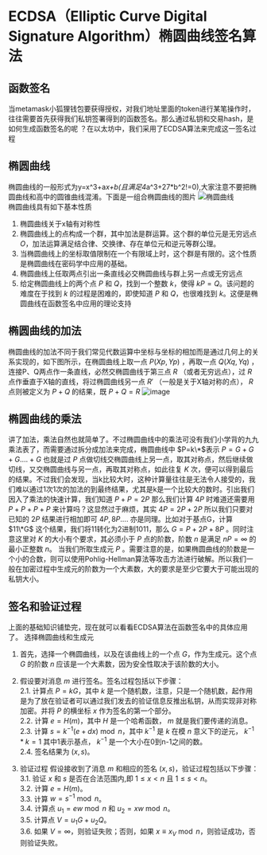 # ECDSA（Elliptic Curve Digital Signature Algorithm）椭圆曲线签名算法
## 函数签名
当metamask小狐狸钱包要获得授权，对我们地址里面的token进行某笔操作时，往往需要首先获得我们私钥签署得到的函数签名。那么通过私钥和交易hash，是如何生成函数签名的呢
？在以太坊中，我们采用了ECDSA算法来完成这一签名过程

## 椭圆曲线
椭圆曲线的一般形式为y=x^3+a*x+b(且满足4*a^3+27*b^2!=0),大家注意不要把椭圆曲线和高中的圆锥曲线混淆。下面是一组合椭圆曲线的图片
![椭圆曲线](https://github.com/nft-maker-one/-/assets/121859606/169d5de1-293e-4f80-ab88-88767348e9d7)  
椭圆曲线具有如下基本性质
1. 椭圆曲线关于x轴有对称性
2. 椭圆曲线上的点构成一个群，其中加法是群运算。这个群的单位元是无穷远点 $O$，加法运算满足结合律、交换律、存在单位元和逆元等群公理。
3. 当椭圆曲线上的坐标取值限制在一个有限域上时，这个群是有限的。这个性质是椭圆曲线在密码学中应用的基础。
4. 椭圆曲线上任取两点引出一条直线必交椭圆曲线与群上另一点或无穷远点
5. 给定椭圆曲线上的两个点 $P$ 和 $Q$，找到一个整数 $k$，使得 $kP=Q$。该问题的难度在于找到 $k$ 的过程是困难的，即使知道 $P$ 和 $Q$，也很难找到 $k$。这便是椭圆曲线在函数签名中应用的理论支持

## 椭圆曲线的加法
椭圆曲线的加法不同于我们常见代数运算中坐标与坐标的相加而是通过几何上的关系实现的，如下图所示，在椭圆曲线上取一点 $P(Xp,Yp)$ ，再取一点 $Q(Xq,Yq)$ ，连接P、Q两点作一条直线，必然交椭圆曲线于第三点 $R$ （或者无穷远点），过 $R$ 点作垂直于X轴的直线，将过椭圆曲线另一点 $R'$ （一般是关于X轴对称的点）， $R$ 点则被定义为 $P+Q$ 的结果，既 $P+Q=R$ 
![image](https://github.com/nft-maker-one/-/assets/121859606/f263df81-c8a4-4534-b138-4380b4b725ff)
## 椭圆曲线的乘法
讲了加法，乘法自然也就简单了。不过椭圆曲线中的乘法可没有我们小学背的九九乘法表了，而需要通过拆分成加法来完成，椭圆曲线中 $P=k\*$表示 $P=G+G+G....+G$ 也就是过 $P$ 点做切线交椭圆曲线上另一点，取其对称点，然后继续做切线，又交椭圆曲线与另一点，再取其对称点，如此往复 $K$ 次，便可以得到最后的结果。不过我们会发现，当k比较大时，这种计算量往往是无法令人接受的，我们难以通过1次1次的加法的到最终结果，尤其是k是一个比较大的数时。引出我们因入了乘法的快速计算，我们知道 $P+P=2P$ 那么我们计算 $4P$ 时难道还需要用   $P+P+P+P$ 来计算吗？这显然过于麻烦，其实 $4P=2P+2P$ 所以我们只要对已知的 $2P$ 结果进行相加即可 $4P,8P....$ 亦是同理。比如对于基点G，计算 $11\*G$ 这个结果，我们将11转化为2进制1011，那么 $G=P+2P+8P$ 。同时注意这里对 $K$ 的大小有个要求，其必须小于 $P$ 点的阶数，阶数 $n$ 是满足 $nP=\infty$ 的最小正整数 $n$。 当我们所取生成元 $P$ 。需要注意的是，如果椭圆曲线的阶数是一个小的合数，则可以使用Pohlig-Hellman算法等攻击方法进行破解。所以我们一般在加密过程中生成元的阶数为一个大素数，大的要求是至少它要大于可能出现的私钥大小。
## 签名和验证过程
上面的基础知识铺垫完，现在就可以看看ECDSA算法在函数签名中的具体应用了。
选择椭圆曲线和生成元

1. 首先，选择一个椭圆曲线，以及在该曲线上的一个点 $G$，作为生成元。这个点 $G$ 的阶数 $n$ 应该是一个大素数，因为安全性取决于该阶数的大小。
2. 假设要对消息 $m$ 进行签名。签名过程包括以下步骤：  
2.1. 计算点 $P=kG$，其中 $k$ 是一个随机数，注意，只是一个随机数，起作用是为了放在验证者可以通过我们发去的验证信息反推出私钥，从而实现非对称加密。并将 $P$ 的横坐标 $x$ 作为签名的第一个部分。  
2.2. 计算 $e=H(m)$，其中 $H$ 是一个哈希函数， $m$ 就是我们要传递的消息。  
2.3. 计算 $s=k^{-1}(e+dx)\bmod n$，其中 $k^{-1}$ 是 $k$ 在模 $n$ 意义下的逆元， $k^{-1}*k=1$ 其中1表示基点， $k^{-1}$ 是一个大小在0到n-1之间的数。  
2.4. 签名结果为 $(x,s)$。

3. 验证过程
假设接收到了消息 $m$ 和相应的签名 $(x,s)$，验证过程包括以下步骤：  
3.1. 验证 $x$ 和 $s$ 是否在合法范围内,即 $1 \leq x < n$ 且 $1 \leq s< n$。  
3.2. 计算 $e=H(m)$。  
3.3. 计算 $w=s^{-1}\bmod n$。  
3.4. 计算点 $u_1=ew\bmod n$ 和 $u_2=xw\bmod n$。  
3.5. 计算点 $V=u_1G+u_2Q$。  
3.6. 如果 $V=\infty$，则验证失败；否则，如果 $x\equiv x_V\bmod n$，则验证成功，否则验证失败。  





